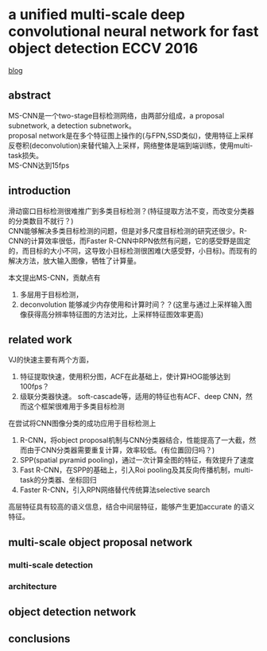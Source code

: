 # a unified multi-scale deep convolutional neural network for fast object detection ECCV 2016
[blog](https://xzhewei.github.io/2017/10/21/%E8%AE%BA%E6%96%87%E7%AC%94%E8%AE%B0%E3%80%8AA-unified-multi-scale-deep-convolutional-neural-network-for-fast-object-detection%E3%80%8B/)
## abstract
MS-CNN是一个two-stage目标检测网络，由两部分组成，a proposal subnetwork, a detection subnetwork。    
proposal network是在多个特征图上操作的(与FPN,SSD类似)，使用特征上采样反卷积(deconvolution)来替代输入上采样，网络整体是端到端训练，使用multi-task损失。  
MS-CNN达到15fps

## introduction
滑动窗口目标检测很难推广到多类目标检测？(特征提取方法不变，而改变分类器的分类数目不就行？)  
CNN能够解决多类目标检测的问题，但是对多尺度目标检测的研究还很少。R-CNN的计算效率很低，而Faster R-CNN中RPN依然有问题，它的感受野是固定的，而目标的大小不同，这导致小目标检测很困难(大感受野，小目标)。而现有的解决方法，放大输入图像，牺牲了计算量。

本文提出MS-CNN，贡献点有
1. 多层用于目标检测，
2. deconvolution 能够减少内存使用和计算时间？？(这里与通过上采样输入图像获得高分辨率特征图的方法对比，上采样特征图效率更高)

## related work
VJ的快速主要有两个方面，
1. 特征提取快速，使用积分图，ACF在此基础上，使计算HOG能够达到$100$fps？  
2. 级联分类器快速。 soft-cascade等，适用的特征也有ACF、deep CNN，然而这个框架很难用于多类目标检测 

在尝试将CNN图像分类的成功应用于目标检测上
1. R-CNN，将object proposal机制与CNN分类器结合，性能提高了一大截，然而由于CNN分类器需要重复计算，效率较低。(有位置回归吗？)
2. SPP(spatial pyramid pooling)，通过一次计算全图的特征，有效提升了速度
3. Fast R-CNN，在SPP的基础上，引入Roi pooling及其反向传播机制，multi-task的分类器、坐标回归
4. Faster R-CNN，引入RPN网络替代传统算法selective search

高层特征具有较高的语义信息，结合中间层特征，能够产生更加accurate 的语义特征。

## multi-scale object proposal network
### multi-scale detection
### architecture

## object detection network

## conclusions
